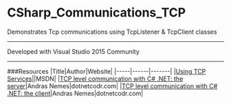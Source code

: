 # CSharp_Communications_TCP
Demonstrates Tcp communications using TcpListener &amp; TcpClient classes

---

Developed with Visual Studio 2015 Community

---

###Resources
|Title|Author|Website|
|-----|------|-------|
|[Using TCP Services](https://msdn.microsoft.com/en-us/library/k8azesy5(v=vs.110).aspx)||MSDN|
|[TCP level communication with C# .NET: the server](https://dotnetcodr.com/2016/03/02/tcp-level-communication-with-c-net-the-server/)|Andras Nemes|dotnetcodr.com|
|[TCP level communication with C# .NET: the client](https://dotnetcodr.com/2016/03/10/tcp-level-communication-with-c-net-the-client/)|Andras Nemes|dotnetcodr.com|
